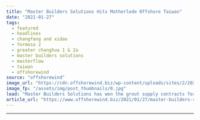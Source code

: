 ```yaml
---
title: "Master Builders Solutions Hits Motherlode Offshore Taiwan"
date: "2021-01-27"
tags: 
  - featured
  - headlines
  - changfang and xidao
  - formosa 2
  - greater changhua 1 & 2a
  - master builders solutions
  - masterflow
  - taiwan
  - offshorewind
source: "offshorewind"
image_url: "https://cdn.offshorewind.biz/wp-content/uploads/sites/2/2021/01/27092008/Master-Builders-Solutions-Hits-Motherlode-Offshore-Taiwan.jpg"
image_fp: "/assets/img/post_thumbnails/0.jpg"
lead: "Master Builders Solutions has won the grout supply contracts for the Formosa 2, the"
article_url: "https://www.offshorewind.biz/2021/01/27/master-builders-solutions-hits-motherlode-offshore-taiwan/"
---
```


---
